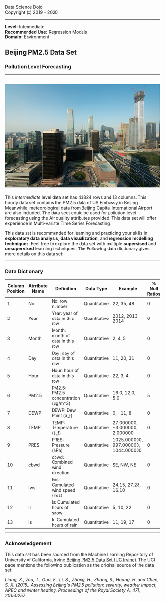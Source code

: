 Data Science Dojo <br/>
Copyright (c) 2019 - 2020

---

**Level:** Intermediate <br/>
**Recommended Use:** Regression Models<br/>
**Domain:** Environment<br/> 

## Beijing PM2.5 Data Set 

### Pollution Level Forecasting
 
---
![](454.jpg)
---

This *intermediate* level data set has 43824 rows and 13 columns.
This hourly data set contains the PM2.5 data of US Embassy in Beijing. Meanwhile, meteorological data from Beijing Capital International Airport are also included.
The data seet could be used for pollution level forecasting using the Air quality attributes provided.
This data set will offer experience in Multi-variate Time Series Forecasting.


This data set is recommended for learning and practicing your skills in **exploratory data analysis**, **data visualization**, and **regression modelling techniques**. 
Feel free to explore the data set with multiple **supervised** and **unsupervised** learning techniques. The Following data dictionary gives more details on this data set:

---

### Data Dictionary 

| Column   Position 	| Atrribute Name 	| Definition                             	| Data Type    	| Example                              	| % Null Ratios 	|
|-------------------	|----------------	|----------------------------------------	|--------------	|--------------------------------------	|---------------	|
| 1                 	| No             	| No: row   number                       	| Quantitative 	| 22, 35, 48                           	| 0             	|
| 2                 	| Year           	| Year: year of   data in this row       	| Quantitative 	| 2012, 2013, 2014                     	| 0             	|
| 3                 	| Month          	| Month: month   of data in this row     	| Quantitative 	| 2, 4, 5                              	| 0             	|
| 4                 	| Day            	| Day: day of   data in this row         	| Quantitative 	| 11, 20, 31                           	| 0             	|
| 5                 	| Hour           	| Hour: hour of   data in this row       	| Quantitative 	| 22, 3, 4                             	| 0             	|
| 6                 	| PM2.5          	| PM2.5: PM2.5   concentration (ug/m^3)  	| Quantitative 	| 16.0, 12.0, 5.0                      	| 5             	|
| 7                 	| DEWP           	| DEWP: Dew   Point (â„ƒ)                	| Quantitative 	| 0, -11, 8                            	| 0             	|
| 8                 	| TEMP           	| TEMP:   Temperature (â„ƒ)              	| Quantitative 	| 27.000000, -3.000000, 2.000000       	| 0             	|
| 9                 	| PRES           	| PRES: Pressure   (hPa)                 	| Quantitative 	| 1025.000000, 997.000000, 1044.000000 	| 0             	|
| 10                	| cbwd           	| cbwd: Combined   wind direction        	| Quantitative 	| SE, NW, NE                           	| 0             	|
| 11                	| Iws            	| Iws: Cumulated   wind speed (m/s)      	| Quantitative 	| 24.15, 27.28, 16.10                  	| 0             	|
| 12                	| Ir             	| Is: Cumulated   hours of snow          	| Quantitative 	| 5, 10, 22                            	| 0             	|
| 13                	| Is             	| Ir: Cumulated   hours of rain          	| Quantitative 	| 11, 19, 17                           	| 0             	|

---

### Acknowledgement

This data set has been sourced from the Machine Learning Repository of University of California, Irvine [Beijing PM2.5 Data Set (UC Irvine)](https://archive.ics.uci.edu/ml/datasets/Beijing+PM2.5+Data). 
The UCI page mentions the following publication as the original source of the data set:

*Liang, X., Zou, T., Guo, B., Li, S., Zhang, H., Zhang, S., Huang, H. and Chen, S. X. (2015). Assessing Beijing's PM2.5 pollution: severity, weather impact, APEC and winter heating. Proceedings of the Royal Society A, 471, 20150257*

